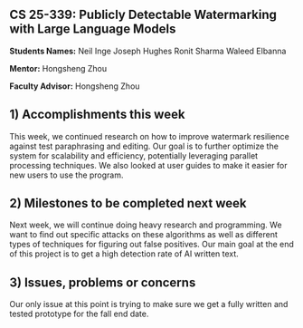 ## CS 25-339: Publicly Detectable Watermarking with Large Language Models ##

**Students Names:**
Neil Inge
Joseph Hughes
Ronit Sharma
Waleed Elbanna

**Mentor:**
Hongsheng Zhou

**Faculty Advisor:**
Hongsheng Zhou

## 1) Accomplishments this week ##
This week, we continued research on how to improve watermark resilience against test paraphrasing and editing. Our goal is to further optimize the system for scalability and efficiency, potentially leveraging parallet processing techniques. We also looked at user guides to make it easier for new users to use the program.

## 2) Milestones to be completed next week ##
Next week, we will continue doing heavy research and programming. We want to find out specific attacks on these algorithms as well as different types of techniques for figuring out false positives. Our main goal at the end of this project is to get a high detection rate of AI written text.

## 3) Issues, problems or concerns ##
Our only issue at this point is trying to make sure we get a fully written and tested prototype for the fall end date.





